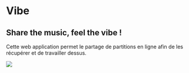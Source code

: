 # Vibe

## Share the music, feel the vibe !

Cette web application permet le partage de partitions en ligne afin de les récupérer et de travailler dessus.

![](http://i.giphy.com/26ufoAcj4cdJoeKzu.gif)
